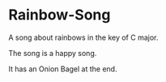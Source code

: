 # Rainbow-Song

A song about rainbows in the key of C major.

The song is a happy song.

It has an Onion Bagel at the end.
